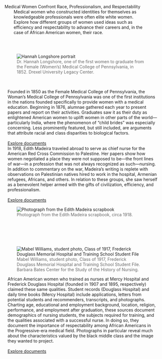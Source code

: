 <div class="lead">Medical Women Confront Race, Professionalism, and Respectability</div>

<div style="margin: 0px 40px 0px 30px">Medical women who constructed identities for themselves as knowledgeable professionals were often elite white women. Explore how different groups of women used ideas such as efficiency and respectability to advance their careers and, in the case of African American women, their race.</div>

<br/><br/>
<div class="row">
	<div class="col-md-1">
  </div>
  <div class="col-md-3">
    <figure class="figure">
      <img src="/static_images/drexel_longshore_exhibit.jpg" class="figure-img img-fluid rounded" alt="Hannah Longshore portrait">
      <figcaption class="figure-caption text-left" style="color: #696969">Dr. Hannah Longshore, one of the first women to graduate from the Female (Women’s) Medical College of Pennsylvania, in 1852. Drexel University Legacy Center.</figcaption>
    </figure>
    <br/><br/>
  </div>
  <div class="col-md-7">
    <p style="margin: 0px 00px 0px 10px">
      Founded in 1850 as the Female Medical College of Pennsylvania, the Woman’s Medical College of Pennsylvania was one of the first institutions in the nations founded specifically to provide women with a medical education. Beginning in 1876, alumnae gathered each year to present papers and report on their activities. Graduates saw it as their duty as enlightened American women to uplift women in other parts of the world—particularly India, where the phenomenon of “child brides” was especially concerning. Less prominently featured, but still included, are arguments that attribute racial and class disparities to biological factors.
    <br/><br/>
    <a href="/catalog?f%5Bsort_creator_s%5D%5B%5D=Women%27s+Medical+College+of+Pennsylvania&q=&search_field=creator">Explore documents</a>
    </p>
  </div>
  <div class="col-md-1">
  </div>
</div>
<div class="row">
  <div class="col-md-1">
  </div>
  <div class="col-md-4">
    <p style="margin: 0px 00px 0px 10px">
      In 1918, Edith Madeira traveled abroad to serve as chief nurse for the American Red Cross Commission to Palestine. Her papers show how women negotiated a place they were not supposed to be—the front lines of war—in a profession that was not always recognized as such—nursing. In addition to commentary on the war, Madeira’s writing is replete with observations on Palestinian natives hired to work in the hospital, Armenian refugees, Africans, and others. In relation to these groups, she saw herself as a benevolent helper armed with the gifts of civilization, efficiency, and professionalism.
    <br/><br/>
    <a href="/catalog?utf8=✓&search_field=creator&q=Edith+Madeira">Explore documents</a>
    </p>
  </div>
  <div class="col-md-6">
    <figure class="figure">
      <img src="/static_images/HSP8791_exhibit.jpg" class="figure-img img-fluid rounded" alt="Photograph from the Edith Madeira scrapbook">
      <figcaption class="figure-caption text-left" style="color: #696969">Photograph from the Edith Madeira scrapbook, circa 1918.</figcaption>
    </figure>
     <br/><br/>
  </div>
  <div class="col-md-1">
  </div>
  <br/><br/>
</div>
<div class="row">
	<div class="col-md-1">
  	</div>
  	<div class="col-md-3">
    	<figure class="figure">
      <img src="/static_images/MDHR_MC78_BX04S6F119_MWilliams_exhibit.jpg" class="figure-img img-fluid rounded" alt="Mabel Williams, student photo, Class of 1917, Frederick Douglass Memorial Hospital and Training School Student File">
      <figcaption class="figure-caption text-left" style="color: #696969">Mabel Williams, student photo, Class of 1917, Frederick Douglass Memorial Hospital and Training School Student File. Barbara Bates Center for the Study of the History of Nursing.</figcaption>
    </figure>
  </div>
  <div class="col-md-7">
    <p style="margin: 0px 00px 0px 10px">
      African American women who trained as nurses at Mercy Hospital and Frederick Douglass Hospital (founded in 1907 and 1895, respectively) claimed these same qualities. Student records (Douglass Hospital) and daily time books (Mercy Hospital) include applications, letters from potential students and recommenders, transcripts, and photographs. Charting age, educational and employment background, location, religion, performance, and employment after graduation, these sources document demographics of nursing students, the subjects required for training, and the qualities associated with a successful nurse. In doing so, they document the importance of respectability among African Americans in the Progressive-era medical field. Photographs in particular reveal much about the characteristics valued by the black middle class and the image they wanted to project.
    <br/><br/>
    <a href="/catalog?f%5Brepository_id_i%5D%5B%5D=2">Explore documents</a>
    </p>
  </div>
  <div class="col-md-1">
  	</div>
  	</div>
